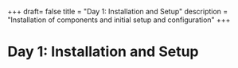 +++
draft= false
title = "Day 1: Installation and Setup"
description = "Installation of components and initial setup and configuration"
+++

# Day 1: Installation and Setup

